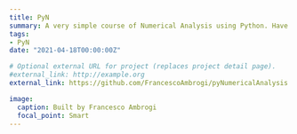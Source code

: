 ```yaml
---
title: PyN
summary: A very simple course of Numerical Analysis using Python. Have fun with  `PyN`.
tags:
- PyN
date: "2021-04-18T00:00:00Z"

# Optional external URL for project (replaces project detail page).
#external_link: http://example.org
external_link: https://github.com/FrancescoAmbrogi/pyNumericalAnalysis

image:
  caption: Built by Francesco Ambrogi
  focal_point: Smart
---
```

